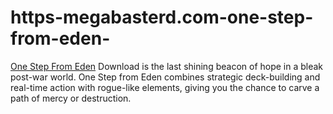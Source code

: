 # https-megabasterd.com-one-step-from-eden-
[One Step From Eden](https://megabasterd.com/one-step-from-eden/) Download is the last shining beacon of hope in a bleak post-war world. One Step from Eden combines strategic deck-building and real-time action with rogue-like elements, giving you the chance to carve a path of mercy or destruction.
